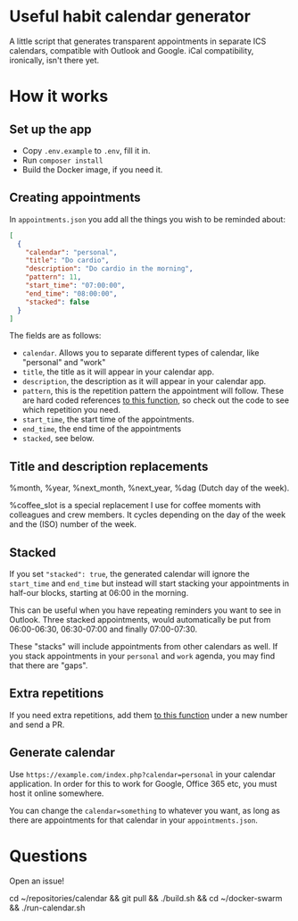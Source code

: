 # Useful habit calendar generator

A little script that generates transparent appointments in separate ICS calendars, compatible with Outlook and Google. iCal compatibility, ironically, isn't there yet.

# How it works

## Set up the app

* Copy `.env.example` to `.env`, fill it in.
* Run `composer install`
* Build the Docker image, if you need it.

## Creating appointments

In `appointments.json` you add all the things you wish to be reminded about:

```json
[
  {
    "calendar": "personal",
    "title": "Do cardio",
    "description": "Do cardio in the morning",
    "pattern": 11,
    "start_time": "07:00:00",
    "end_time": "08:00:00",
    "stacked": false
  }
]
```

The fields are as follows:

* `calendar`. Allows you to separate different types of calendar, like "personal" and "work"
* `title`, the title as it will appear in your calendar app.
* `description`, the description as it will appear in your calendar app.
* `pattern`, this is the repetition pattern the appointment will follow. These are hard coded references [to this function](app/app/CalendarGenerator.php#L165), so check out the code to see which repetition you need.
* `start_time`, the start time of the appointments.
* `end_time`, the end time of the appointments
* `stacked`, see below.

## Title and description replacements

%month, %year, %next_month, %next_year, %dag (Dutch day of the week).

%coffee_slot is a special replacement I use for coffee moments with colleagues and crew members. It cycles depending on the day of the week and the (ISO) number of the week. 

## Stacked

If you set `"stacked": true`, the generated calendar will ignore the `start_time` and `end_time` but instead will start stacking your appointments in half-our blocks, starting at 06:00 in the morning.

This can be useful when you have repeating reminders you want to see in Outlook. Three stacked appointments, would automatically be put from 06:00-06:30, 06:30-07:00 and finally 07:00-07:30.

These "stacks" will include appointments from other calendars as well. If you stack appointments in your `personal` and `work` agenda, you may find that there are "gaps".

## Extra repetitions

If you need extra repetitions, add them [to this function](app/app/CalendarGenerator.php#L165) under a new number and send a PR.

## Generate calendar

Use `https://example.com/index.php?calendar=personal` in your calendar application. In order for this to work for Google, Office 365 etc, you must host it online somewhere.

You  can change the `calendar=something` to whatever you want, as long as there are appointments for that calendar in your `appointments.json`.

# Questions

Open an issue!

cd ~/repositories/calendar && git pull && ./build.sh && cd ~/docker-swarm && ./run-calendar.sh

